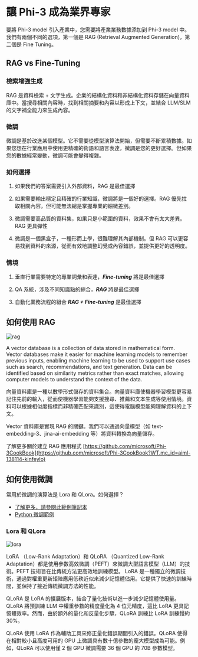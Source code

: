 ﻿# **讓 Phi-3 成為業界專家**

要將 Phi-3 model 引入產業中，您需要將產業業務數據添加到 Phi-3 model 中。我們有兩個不同的選項，第一個是 RAG (Retrieval Augmented Generation)，第二個是 Fine Tuning。

## **RAG vs Fine-Tuning**

### **檢索增強生成**

RAG 是資料檢索 + 文字生成。企業的結構化資料和非結構化資料存儲在向量資料庫中。當搜尋相關內容時，找到相關摘要和內容以形成上下文，並結合 LLM/SLM 的文字補全能力來生成內容。

### **微調**


微調是基於改進某個模型。它不需要從模型演算法開始，但需要不斷累積數據。如果您想在行業應用中使用更精確的術語和語言表達，微調是您的更好選擇。但如果您的數據經常變動，微調可能會變得複雜。

### **如何選擇**

1. 如果我們的答案需要引入外部資料，RAG 是最佳選擇

2. 如果需要輸出穩定且精確的行業知識，微調將是一個好的選擇。RAG 優先拉取相關內容，但可能無法總是掌握專業的細微差別。

3. 微調需要高品質的資料集，如果只是小範圍的資料，效果不會有太大差異。RAG 更具彈性

4. 微調是一個黑盒子，一種形而上學，很難理解其內部機制。但 RAG 可以更容易找到資料的來源，從而有效地調整幻覺或內容錯誤，並提供更好的透明度。

### **情境**

1. 垂直行業需要特定的專業詞彙和表達，***Fine-tuning*** 將是最佳選擇

2. QA 系統，涉及不同知識點的綜合，***RAG*** 將是最佳選擇

3. 自動化業務流程的組合 ***RAG + Fine-tuning*** 是最佳選擇

## **如何使用 RAG**

![rag](../../imgs/04/01/RAG.png)

A vector database is a collection of data stored in mathematical form. Vector databases make it easier for machine learning models to remember previous inputs, enabling machine learning to be used to support use cases such as search, recommendations, and text generation. Data can be identified based on similarity metrics rather than exact matches, allowing computer models to understand the context of the data.

向量資料庫是一種以數學形式儲存的資料集合。向量資料庫使機器學習模型更容易記住先前的輸入，從而使機器學習能夠支援搜尋、推薦和文本生成等使用情境。資料可以根據相似度指標而非精確匹配來識別，這使得電腦模型能夠理解資料的上下文。

Vector 資料庫是實現 RAG 的關鍵。我們可以通過向量模型（如 text-embedding-3、jina-ai-embedding 等）將資料轉換為向量儲存。

了解更多關於建立 RAG 應用程式 [https://github.com/microsoft/Phi-3CookBook](https://github.com/microsoft/Phi-3CookBook?WT.mc_id=aiml-138114-kinfeylo)

## **如何使用微調**

常用於微調的演算法是 Lora 和 QLora。如何選擇？

- [了解更多，請參閱此範例筆記本](../../code/04.Finetuning/Phi_3_Inference_Finetuning.ipynb)
- [Python 微調範例](../../code/04.Finetuning/FineTrainingScript.py)

### **Lora 和 QLora**

![lora](../../imgs/04/01/qlora.png)

LoRA （Low-Rank Adaptation）和 QLoRA （Quantized Low-Rank Adaptation）都是使用參數高效微調（PEFT）來微調大型語言模型（LLM）的技術。PEFT 技術旨在比傳統方法更高效地訓練模型。
LoRA 是一種獨立的微調技術，通過對權重更新矩陣應用低秩近似來減少記憶體佔用。它提供了快速的訓練時間，並保持了接近傳統微調方法的性能。

QLoRA 是 LoRA 的擴展版本，結合了量化技術以進一步減少記憶體使用量。QLoRA 將預訓練 LLM 中權重參數的精度量化為 4 位元精度，這比 LoRA 更具記憶體效率。然而，由於額外的量化和反量化步驟，QLoRA 訓練比 LoRA 訓練慢約 30%。

QLoRA 使用 LoRA 作為輔助工具來修正量化錯誤期間引入的錯誤。QLoRA 使得在相對較小且高度可用的 GPU 上微調具有數十億參數的龐大模型成為可能。例如，QLoRA 可以使用僅 2 個 GPU 微調需要 36 個 GPU 的 70B 參數模型。

